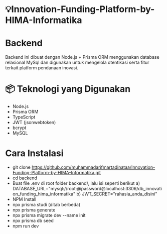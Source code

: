 # 💡Innovation-Funding-Platform-by-HIMA-Informatika
# Backend
Backend ini dibuat dengan Node.js + Prisma ORM menggunakan database relasional MySql dan digunakan untuk mengelola otentikasi serta fitur terkait platform pendanaan inovasi.
# 📦 Teknologi yang Digunakan
- Node.js
- Prisma ORM
- TypeScript
- JWT (jsonwebtoken)
- bcrypt
- MySQL

# Cara Instalasi 
- git clone https://github.com/muhammadarifmartadinataa/Innovation-Funding-Platform-by-HIMA-Informatika.git
- cd backend
- Buat file .env di root folder backend/, lalu isi seperti berikut
  a) DATABASE_URL="mysql://root:@password@localhost:3306/db_innovation_funding_hima_informatika"
  b) JWT_SECRET="rahasia_anda_disini"
- NPM Install
- npx prisma studi (ditab berbeda)
- npx prisma generate
- npx prisma migrate dev --name init
- npx prisma db seed
- npm run dev


